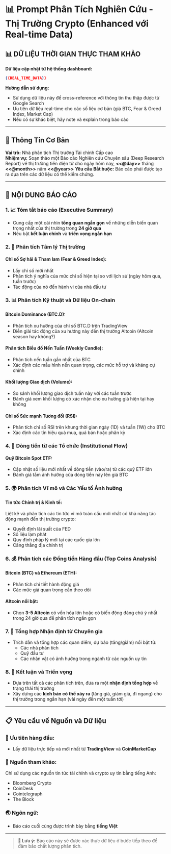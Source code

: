 # 📊 Prompt Phân Tích Nghiên Cứu - Thị Trường Crypto (Enhanced với Real-time Data)

## 📊 DỮ LIỆU THỜI GIAN THỰC THAM KHẢO

**Dữ liệu cập nhật từ hệ thống dashboard:**

```json
{{REAL_TIME_DATA}}
```

**Hướng dẫn sử dụng:** 
- Sử dụng dữ liệu này để cross-reference với thông tin thu thập được từ Google Search
- Ưu tiên dữ liệu real-time cho các số liệu cơ bản (giá BTC, Fear & Greed Index, Market Cap)
- Nếu có sự khác biệt, hãy note và explain trong báo cáo

---

## 🎯 Thông Tin Cơ Bản

**Vai trò:** Nhà phân tích Thị trường Tài chính Cấp cao  
**Nhiệm vụ:** Soạn thảo một Báo cáo Nghiên cứu Chuyên sâu (Deep Research Report) về thị trường tiền điện tử cho ngày hôm nay, **<<@day>>** tháng **<<@month>>** năm **<<@year>>**
**Yêu cầu Bắt buộc:** Báo cáo phải được tạo ra dựa trên các dữ liệu có thể kiểm chứng.

---

## 📑 NỘI DUNG BÁO CÁO

### 1. 📈 Tóm tắt báo cáo (Executive Summary)

- Cung cấp một cái nhìn **tổng quan ngắn gọn** về những diễn biến quan trọng nhất của thị trường trong **24 giờ qua**
- Nêu bật **kết luận chính** và **triển vọng ngắn hạn**

### 2. 🧠 Phân tích Tâm lý Thị trường

#### **Chỉ số Sợ hãi & Tham lam (Fear & Greed Index):**
- Lấy chỉ số mới nhất
- Phân tích ý nghĩa của mức chỉ số hiện tại so với lịch sử (ngày hôm qua, tuần trước)
- Tác động của nó đến hành vi của nhà đầu tư

### 3. 📊 Phân tích Kỹ thuật và Dữ liệu On-chain

#### **Bitcoin Dominance (BTC.D):**
- Phân tích xu hướng của chỉ số BTC.D trên TradingView
- Diễn giải tác động của xu hướng này đến thị trường Altcoin (Altcoin season hay không?)

#### **Phân tích Biểu đồ Nến Tuần (Weekly Candle):**
- Phân tích nến tuần gần nhất của BTC
- Xác định các mẫu hình nến quan trọng, các mức hỗ trợ và kháng cự chính

#### **Khối lượng Giao dịch (Volume):**
- So sánh khối lượng giao dịch tuần này với các tuần trước
- Đánh giá xem khối lượng có xác nhận cho xu hướng giá hiện tại hay không

#### **Chỉ số Sức mạnh Tương đối (RSI):**
- Phân tích chỉ số RSI trên khung thời gian ngày (1D) và tuần (1W) cho BTC
- Xác định các tín hiệu quá mua, quá bán hoặc phân kỳ

### 4. 🏦 Dòng tiền từ các Tổ chức (Institutional Flow)

#### **Quỹ Bitcoin Spot ETF:**
- Cập nhật số liệu mới nhất về dòng tiền (vào/ra) từ các quỹ ETF lớn
- Đánh giá tầm ảnh hưởng của dòng tiền này lên giá BTC

### 5. 🌍 Phân tích Vĩ mô và Các Yếu tố Ảnh hưởng

#### **Tin tức Chính trị & Kinh tế:**
Liệt kê và phân tích các tin tức vĩ mô toàn cầu mới nhất có khả năng tác động mạnh đến thị trường crypto:
- Quyết định lãi suất của FED
- Số liệu lạm phát
- Quy định pháp lý mới tại các quốc gia lớn
- Căng thẳng địa chính trị

### 6. 💰 Phân tích các Đồng tiền Hàng đầu (Top Coins Analysis)

#### **Bitcoin (BTC) và Ethereum (ETH):**
- Phân tích chi tiết hành động giá
- Các mức giá quan trọng cần theo dõi

#### **Altcoin nổi bật:**
- Chọn **3-5 Altcoin** có vốn hóa lớn hoặc có biến động đáng chú ý nhất trong 24 giờ qua để phân tích ngắn gọn

### 7. 🎯 Tổng hợp Nhận định từ Chuyên gia

- Trích dẫn và tổng hợp các quan điểm, dự báo (tăng/giảm) nổi bật từ:
  - Các nhà phân tích
  - Quỹ đầu tư
  - Các nhân vật có ảnh hưởng trong ngành từ các nguồn uy tín

### 8. 🔮 Kết luận và Triển vọng

- Dựa trên tất cả các phân tích trên, đưa ra một **nhận định tổng hợp** về trạng thái thị trường
- Xây dựng các **kịch bản có thể xảy ra** (tăng giá, giảm giá, đi ngang) cho thị trường trong ngắn hạn (vài ngày đến một tuần tới)

---

## 📋 Yêu cầu về Nguồn và Dữ liệu

### 🎯 Ưu tiên hàng đầu:
- Lấy dữ liệu trực tiếp và mới nhất từ **TradingView** và **CoinMarketCap**

### 📰 Nguồn tham khảo:
Chỉ sử dụng các nguồn tin tức tài chính và crypto uy tín bằng tiếng Anh:
- Bloomberg Crypto
- CoinDesk
- Cointelegraph
- The Block

### 🌏 Ngôn ngữ:
- Báo cáo cuối cùng được trình bày bằng **tiếng Việt**

---

> **📝 Lưu ý:** Báo cáo này sẽ được xác thực dữ liệu ở bước tiếp theo để đảm bảo chất lượng phân tích.
